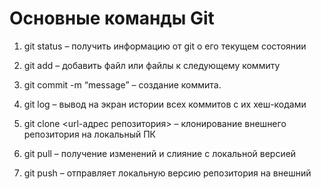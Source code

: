 # Основные команды Git

1. git status – получить информацию от git о его текущем состоянии

2. git add – добавить файл или файлы к следующему коммиту

3. git commit -m “message” – создание коммита.

4. git log – вывод на экран истории всех коммитов с их хеш-кодами

5. git clone <url-адрес репозитория> – клонирование внешнего репозитория на  локальный ПК

6. git pull – получение изменений и слияние с локальной версией

7. git push – отправляет локальную версию репозитория на внешний